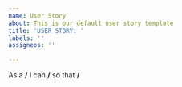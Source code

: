 ```yaml
---
name: User Story
about: This is our default user story template
title: 'USER STORY: '
labels: ''
assignees: ''

---
```


As a **/** I can **/** so that **/**
